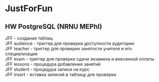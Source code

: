 # JustForFun
## HW PostgreSQL (NRNU MEPhI)
JFF - создание таблиц  
JFF audience - триггер для проверки доступности аудитории  
JFF teacher - триггер для проверки занятости учителя и его специализации  
JFF exam - триггер для проверки сдачи экзамена и внесенной оплаты  
JFF lessons - процедура добавления занятий  
JFF student - процедура записи на курс  
JFF insert - вставка записей в таблицу для проверки  
